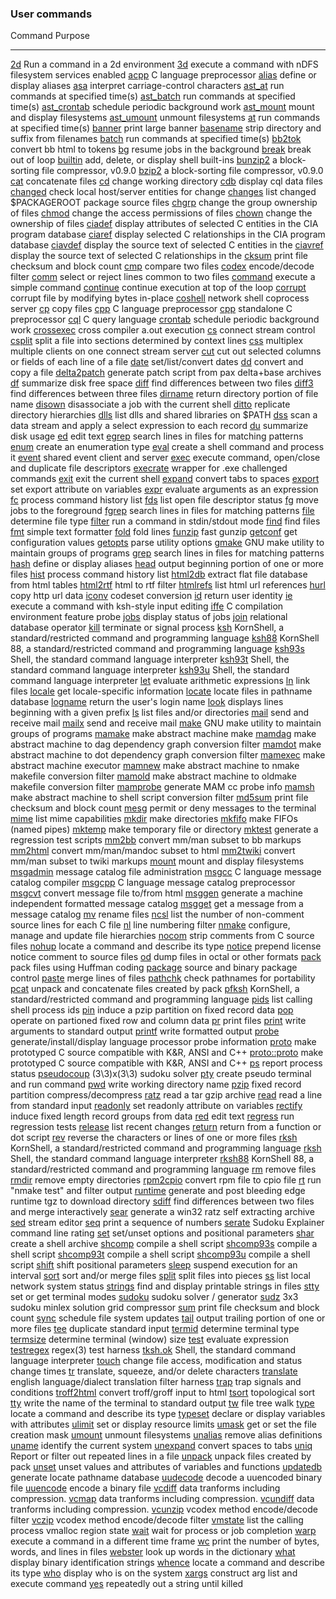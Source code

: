 ### User commands

 Command                            Purpose
 ---------------------------------- -------------------------------------------------------------------------
 [2d](2d.md)                        Run a command in a 2d environment
 [3d](3d.md)                        execute a command with nDFS filesystem services enabled
 [acpp](acpp.md)                    C language preprocessor
 [alias](alias.md)                  define or display aliases
 [asa](asa.md)                      interpret carriage-control characters
 [ast\_at](ast_at.md)               run commands at specified time(s)
 [ast\_batch](ast_batch.md)         run commands at specified time(s)
 [ast\_crontab](ast_crontab.md)     schedule periodic background work
 [ast\_mount](ast_mount.md)         mount and display filesystems
 [ast\_umount](ast_umount.md)       unmount filesystems
 [at](ast_at.md)                    run commands at specified time(s)
 [banner](banner.md)                print large banner
 [basename](basename.md)            strip directory and suffix from filenames
 [batch](ast_batch.md)              run commands at specified time(s)
 [bb2tok](bb2tok.md)                convert bb html to tokens
 [bg](bg.md)                        resume jobs in the background
 [break](break.md)                  break out of loop
 [builtin](builtin.md)              add, delete, or display shell built-ins
 [bunzip2](bzip2.md)                a block-sorting file compressor, v0.9.0
 [bzip2](bzip2.md)                  a block-sorting file compressor, v0.9.0
 [cat](cat.md)                      concatenate files
 [cd](cd.md)                        change working directory
 [cdb](cdb.md)                      display cql data files
 [changed](changed.md)              check local host/server entities for change
 [changes](changes.md)              list changed \$PACKAGEROOT package source files
 [chgrp](chgrp.md)                  change the group ownership of files
 [chmod](chmod.md)                  change the access permissions of files
 [chown](chown.md)                  change the ownership of files
 [ciadef](ciadef.md)                display attributes of selected C entities in the CIA program database
 [ciaref](ciaref.md)                display selected C relationships in the CIA program database
 [ciavdef](ciavdef.md)              display the source text of selected C entities in the
 [ciavref](ciavref.md)              display the source text of selected C relationships in the
 [cksum](cksum.md)                  print file checksum and block count
 [cmp](cmp.md)                      compare two files
 [codex](codex.md)                  encode/decode filter
 [comm](comm.md)                    select or reject lines common to two files
 [command](command.md)              execute a simple command
 [continue](continue.md)            continue execution at top of the loop
 [corrupt](corrupt.md)              corrupt file by modifying bytes in-place
 [coshell](coshell.md)              network shell coprocess server
 [cp](cp.md)                        copy files
 [cpp](acpp.md)                     C language preprocessor
 [cpp](cpp.md)                      standalone C preprocessor
 [cql](cql.md)                      C query language
 [crontab](ast_crontab.md)          schedule periodic background work
 [crossexec](crossexec.md)          cross compiler a.out execution
 [cs](cs.md)                        connect stream control
 [csplit](csplit.md)                split a file into sections determined by context lines
 [css](css.md)                      multiplex multiple clients on one connect stream server
 [cut](cut.md)                      cut out selected columns or fields of each line of a file
 [date](date.md)                    set/list/convert dates
 [dd](dd.md)                        convert and copy a file
 [delta2patch](delta2patch.md)      generate patch script from pax delta+base archives
 [df](df.md)                        summarize disk free space
 [diff](diff.md)                    find differences between two files
 [diff3](diff3.md)                  find differences between three files
 [dirname](dirname.md)              return directory portion of file name
 [disown](disown.md)                disassociate a job with the current shell
 [ditto](ditto.md)                  replicate directory hierarchies
 [dlls](dlls.md)                    list dlls and shared libraries on \$PATH
 [dss](dss.md)                      scan a data stream and apply a select expression to each record
 [du](du.md)                        summarize disk usage
 [ed](ed.md)                        edit text
 [egrep](egrep.md)                  search lines in files for matching patterns
 [enum](enum.md)                    create an enumeration type
 [eval](eval.md)                    create a shell command and process it
 [event](event.md)                  shared event client and server
 [exec](exec.md)                    execute command, open/close and duplicate file descriptors
 [execrate](execrate.md)            wrapper for .exe challenged commands
 [exit](exit.md)                    exit the current shell
 [expand](expand.md)                convert tabs to spaces
 [export](export.md)                set export attribute on variables
 [expr](expr.md)                    evaluate arguments as an expression
 [fc](fc.md)                        process command history list
 [fds](fds.md)                      list open file descriptor status
 [fg](fg.md)                        move jobs to the foreground
 [fgrep](fgrep.md)                  search lines in files for matching patterns
 [file](file.md)                    determine file type
 [filter](filter.md)                run a command in stdin/stdout mode
 [find](find.md)                    find files
 [fmt](fmt.md)                      simple text formatter
 [fold](fold.md)                    fold lines
 [funzip](funzip.md)                fast gunzip
 [getconf](getconf.md)              get configuration values
 [getopts](getopts.md)              parse utility options
 [gmake](gmake.md)                  GNU make utility to maintain groups of programs
 [grep](egrep.md)                   search lines in files for matching patterns
 [hash](hash.md)                    define or display aliases
 [head](head.md)                    output beginning portion of one or more files
 [hist](fc.md)                      process command history list
 [html2db](html2db.md)              extract flat file database from html tables
 [html2rtf](html2rtf.md)            html to rtf filter
 [htmlrefs](htmlrefs.md)            list html url references
 [hurl](hurl.md)                    copy http url data
 [iconv](iconv.md)                  codeset conversion
 [id](id.md)                        return user identity
 [ie](ie.md)                        execute a command with ksh-style input editing
 [iffe](iffe.md)                    C compilation environment feature probe
 [jobs](jobs.md)                    display status of jobs
 [join](join.md)                    relational database operator
 [kill](kill.md)                    terminate or signal process
 [ksh](ksh.md)                      KornShell, a standard/restricted command and programming language
 [ksh88](ksh88.md)                  KornShell 88, a standard/restricted command and programming language
 [ksh93s](ksh93s.md)                Shell, the standard command language interpreter
 [ksh93t](ksh93t.md)                Shell, the standard command language interpreter
 [ksh93u](ksh93u.md)                Shell, the standard command language interpreter
 [let](let.md)                      evaluate arithmetic expressions
 [ln](ln.md)                        link files
 [locale](locale.md)                get locale-specific information
 [locate](locate.md)                locate files in pathname database
 [logname](logname.md)              return the user's login name
 [look](look.md)                    displays lines beginning with a given prefix
 [ls](ls.md)                        list files and/or directories
 [mail](mailx.md)                   send and receive mail
 [mailx](mailx.md)                  send and receive mail
 [make](gmake.md)                   GNU make utility to maintain groups of programs
 [mamake](mamake.md)                make abstract machine make
 [mamdag](mamdag.md)                make abstract machine to dag dependency graph conversion filter
 [mamdot](mamdot.md)                make abstract machine to dot dependency graph conversion filter
 [mamexec](mamexec.md)              make abstract machine executor
 [mamnew](mamnew.md)                make abstract machine to nmake makefile conversion filter
 [mamold](mamold.md)                make abstract machine to oldmake makefile conversion filter
 [mamprobe](mamprobe.md)            generate MAM cc probe info
 [mamsh](mamsh.md)                  make abstract machine to shell script conversion filter
 [md5sum](cksum.md)                 print file checksum and block count
 [mesg](mesg.md)                    permit or deny messages to the terminal
 [mime](mime.md)                    list mime capabilities
 [mkdir](mkdir.md)                  make directories
 [mkfifo](mkfifo.md)                make FIFOs (named pipes)
 [mktemp](mktemp.md)                make temporary file or directory
 [mktest](mktest.md)                generate a regression test scripts
 [mm2bb](mm2bb.md)                  convert mm/man subset to bb markups
 [mm2html](mm2html.md)              convert mm/man/mandoc subset to html
 [mm2twiki](mm2twiki.md)            convert mm/man subset to twiki markups
 [mount](ast_mount.md)              mount and display filesystems
 [msgadmin](msgadmin.md)            message catalog file administration
 [msgcc](msgcc.md)                  C language message catalog compiler
 [msgcpp](msgcpp.md)                C language message catalog preprocessor
 [msgcvt](msgcvt.md)                convert message file to/from html
 [msggen](msggen.md)                generate a machine independent formatted message catalog
 [msgget](msgget.md)                get a message from a message catalog
 [mv](mv.md)                        rename files
 [ncsl](ncsl.md)                    list the number of non-comment source lines for each C file
 [nl](nl.md)                        line numbering filter
 [nmake](nmake.md)                  configure, manage and update file hierarchies
 [nocom](nocom.md)                  strip comments from C source files
 [nohup](nohup.md)                  locate a command and describe its type
 [notice](notice.md)                prepend license notice comment to source files
 [od](od.md)                        dump files in octal or other formats
 [pack](pack.md)                    pack files using Huffman coding
 [package](package.md)              source and binary package control
 [paste](paste.md)                  merge lines of files
 [pathchk](pathchk.md)              check pathnames for portability
 [pcat](pcat.md)                    unpack and concatenate files created by pack
 [pfksh](ksh.md)                    KornShell, a standard/restricted command and programming language
 [pids](pids.md)                    list calling shell process ids
 [pin](pin.md)                      induce a pzip partition on fixed record data
 [pop](pop.md)                      operate on partioned fixed row and column data
 [pr](pr.md)                        print files
 [print](print.md)                  write arguments to standard output
 [printf](printf.md)                write formatted output
 [probe](probe.md)                  generate/install/display language processor probe information
 [proto](proto.md)                  make prototyped C source compatible with K&R, ANSI and C++
 [proto::proto](proto-old.md)       make prototyped C source compatible with K&R, ANSI and C++
 [ps](ps.md)                        report process status
 [pseudocoup](pseudocoup.md)        (3\3)x(3\3) sudoku solver
 [pty](pty.md)                      create pseudo terminal and run command
 [pwd](pwd.md)                      write working directory name
 [pzip](pzip.md)                    fixed record partition compress/decompress
 [ratz](ratz.md)                    read a tar gzip archive
 [read](read.md)                    read a line from standard input
 [readonly](readonly.md)            set readonly attribute on variables
 [rectify](rectify.md)              induce fixed length record groups from data
 [red](red.md)                      edit text
 [regress](regress.md)              run regression tests
 [release](release.md)              list recent changes
 [return](return.md)                return from a function or dot script
 [rev](rev.md)                      reverse the characters or lines of one or more files
 [rksh](ksh.md)                     KornShell, a standard/restricted command and programming language
 [rksh](rksh.md)                    Shell, the standard command language interpreter
 [rksh88](ksh88.md)                 KornShell 88, a standard/restricted command and programming language
 [rm](rm.md)                        remove files
 [rmdir](rmdir.md)                  remove empty directories
 [rpm2cpio](rpm2cpio.md)            convert rpm file to cpio file
 [rt](rt.md)                        run "nmake test" and filter output
 [runtime](runtime.md)              generate and post bleeding edge runtime tgz to download directory
 [sdiff](sdiff.md)                  find differences between two files and merge interactively
 [sear](sear.md)                    generate a win32 ratz self extracting archive
 [sed](sed.md)                      stream editor
 [seq](seq.md)                      print a sequence of numbers
 [serate](serate.md)                Sudoku Explainer command line rating
 [set](set.md)                      set/unset options and positional parameters
 [shar](shar.md)                    create a shell archive
 [shcomp](shcomp.md)                compile a shell script
 [shcomp93s](shcomp93s.md)          compile a shell script
 [shcomp93t](shcomp93t.md)          compile a shell script
 [shcomp93u](shcomp93u.md)          compile a shell script
 [shift](shift.md)                  shift positional parameters
 [sleep](sleep.md)                  suspend execution for an interval
 [sort](sort.md)                    sort and/or merge files
 [split](split.md)                  split files into pieces
 [ss](ss.md)                        list local network system status
 [strings](strings.md)              find and display printable strings in files
 [stty](stty.md)                    set or get terminal modes
 [sudoku](sudoku.md)                sudoku solver / generator
 [sudz](sudz.md)                    3x3 sudoku minlex solution grid compressor
 [sum](cksum.md)                    print file checksum and block count
 [sync](sync.md)                    schedule file system updates
 [tail](tail.md)                    output trailing portion of one or more files
 [tee](tee.md)                      duplicate standard input
 [termid](termid.md)                determine terminal type
 [termsize](termsize.md)            determine terminal (window) size
 [test](test.md)                    evaluate expression
 [testregex](testregex.md)          regex(3) test harness
 [tksh.ok](tksh.ok.md)              Shell, the standard command language interpreter
 [touch](touch.md)                  change file access, modification and status change times
 [tr](tr.md)                        translate, squeeze, and/or delete characters
 [translate](translate.md)          english language/dialect translation filter harness
 [trap](trap.md)                    trap signals and conditions
 [troff2html](troff2html.md)        convert troff/groff input to html
 [tsort](tsort.md)                  topological sort
 [tty](tty.md)                      write the name of the terminal to standard output
 [tw](tw.md)                        file tree walk
 [type](type.md)                    locate a command and describe its type
 [typeset](typeset.md)              declare or display variables with attributes
 [ulimit](ulimit.md)                set or display resource limits
 [umask](umask.md)                  get or set the file creation mask
 [umount](ast_umount.md)            unmount filesystems
 [unalias](unalias.md)              remove alias definitions
 [uname](uname.md)                  identify the current system
 [unexpand](unexpand.md)            convert spaces to tabs
 [uniq](uniq.md)                    Report or filter out repeated lines in a file
 [unpack](unpack.md)                unpack files created by pack
 [unset](unset.md)                  unset values and attributes of variables and functions
 [updatedb](updatedb.md)            generate locate pathname database
 [uudecode](uudecode.md)            decode a uuencoded binary file
 [uuencode](uuencode.md)            encode a binary file
 [vcdiff](vcodex.md)                data tranforms including compression.
 [vcmap](vcodex.md)                 data tranforms including compression.
 [vcundiff](vcodex.md)              data tranforms including compression.
 [vcunzip](vcunzip.md)              vcodex method encode/decode filter
 [vczip](vcunzip.md)                vcodex method encode/decode filter
 [vmstate](vmstate.md)              list the calling process vmalloc region state
 [wait](wait.md)                    wait for process or job completion
 [warp](warp.md)                    execute a command in a different time frame
 [wc](wc.md)                        print the number of bytes, words, and lines in files
 [webster](webster.md)              look up words in the dictionary
 [what](what.md)                    display binary identification strings
 [whence](nohup.md)                 locate a command and describe its type
 [who](who.md)                      display who is on the system
 [xargs](xargs.md)                  construct arg list and execute command
 [yes](yes.md)                      repeatedly out a string until killed
